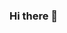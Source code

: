 ### Hi there 👋

<!--
**NoNameMan1231/NoNameMan1231** is a ✨ _special_ ✨ repository because its `README.md` (this file) appears on your GitHub profile.


![Anurag's GitHub stats](https://github-readme-stats.vercel.app/api?username=NoNameMan1231&show_icons=true&theme=dark)
